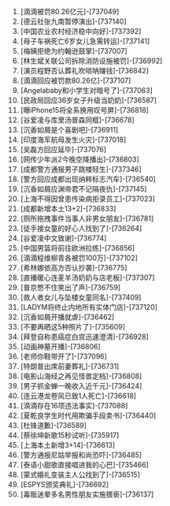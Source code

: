 
1. [滴滴被罚80.26亿元]-[737049]
1. [德云社张九南暂停演出]-[737140]
1. [中国农业农村经济稳中向好]-[737392]
1. [母子车祸死亡6岁女儿急需转运]-[737141]
1. [梅姨拒绝为约翰逊鼓掌]-[737007]
1. [林生斌关联公司拆除消防设施被罚]-[736992]
1. [演员程野否认葬礼吹唢呐赚钱]-[736842]
1. [滴滴回应被罚款80.26亿]-[737107]
1. [Angelababy和小学生对暗号了]-[737063]
1. [民政局回应36岁女子升级当奶奶]-[736587]
1. [曝iPhone15将全系换用叹号屏]-[736818]
1. [谷爱凌与库里汤普森同框]-[736678]
1. [沉香如屑是个喜剧吧]-[736911]
1. [印度海军航母发生火灾]-[737018]
1. [吴磊方回应延毕]-[737076]
1. [网传少年派2今晚空降播出]-[736803]
1. [成都警方通报男子跳楼轻生]-[737346]
1. [警方回应成都出现纳粹标志汽车]-[736540]
1. [沉香如屑应渊帝君不记隔夜仇]-[737145]
1. [上海不得因曾患传染病拒录员工]-[737023]
1. [成都新增本土13+2]-[736833]
1. [厕所拖拽事件当事人非男女朋友]-[736781]
1. [徒手接女童的好心人找到了]-[736264]
1. [谷爱凌中文致谢]-[736774]
1. [中国男篮将前往欧洲拉练]-[736856]
1. [滴滴程维柳青各被罚100万]-[737102]
1. [希林娜依高方否认抄袭]-[736775]
1. [直播暖心连麦羊汤奶奶与店老板]-[737307]
1. [普京憋不住笑出了声]-[736759]
1. [救人者女儿与坠楼女童同名]-[737409]
1. [LADYM将终止内地所有实体门店]-[737120]
1. [沉香如屑开播就虐]-[736462]
1. [不要再晒这5种照片了]-[735609]
1. [拜登自称患癌症白宫迅速澄清]-[736928]
1. [动画神墓开播]-[736806]
1. [老师你鞋带开了]-[737096]
1. [特朗普出席前妻葬礼]-[736731]
1. [电影山海经之再见怪兽定档]-[736808]
1. [男子抓金蝉一晚收入近千元]-[736424]
1. [连云港龙卷风已致1人死亡]-[736618]
1. [滴滴存在16项违法事实]-[737088]
1. [夏乾良学生时代用欺骗手段卖书]-[736440]
1. [杜锋道歉]-[736589]
1. [蔡徐坤新歌15秒试听]-[735917]
1. [上海本土新增3+14]-[736613]
1. [警方通报尼姑举报和尚恐吓]-[736485]
1. [泰语小甜歌直接唱进我的心巴]-[735466]
1. [蒙式婚礼变装主人公找到了]-[736515]
1. [ESPYS颁奖典礼]-[736692]
1. [毒贩迷晕多名男性朋友实施猥亵]-[736137]